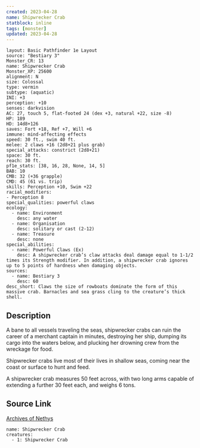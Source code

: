 ```yaml
---
created: 2023-04-28
name: Shipwrecker Crab
statblock: inline
tags: [monster]
updated: 2023-04-28
---
```

```statblock
layout: Basic Pathfinder 1e Layout
source: "Bestiary 3"
Monster_CR: 13
name: Shipwrecker Crab
Monster_XP: 25600
alignment: N
size: Colossal
type: vermin
subtype: (aquatic)
INI: +3
perception: +10
senses: darkvision
AC: 27, touch 5, flat-footed 24 (dex +3, natural +22, size -8)
HP: 189
HD: 14d8+126
saves: Fort +18, Ref +7, Will +6
immune: mind-affecting effects
speed: 30 ft., swim 40 ft.
melee: 2 claws +16 (2d8+21 plus grab)
special_attacks: constrict (2d8+21)
space: 30 ft.
reach: 30 ft.
pf1e_stats: [38, 16, 28, None, 14, 5]
BAB: 10
CMB: 32 (+36 grapple)
CMD: 45 (61 vs. trip)
skills: Perception +10, Swim +22
racial_modifiers:
- Perception 8
special_qualities: powerful claws
ecology:
  - name: Environment
    desc: any water
  - name: Organisation
    desc: solitary or cast (2-12)
  - name: Treasure
    desc: none
special_abilities:
  - name: Powerful Claws (Ex)
    desc: A shipwrecker crab’s claw attacks deal damage equal to 1-1/2 times its Strength modifier. In addition, a shipwrecker crab ignores up to 5 points of hardness when damaging objects.
sources:
  - name: Bestiary 3
    desc: 60
desc_short: Claws the size of rowboats dominate the form of this massive crab. Barnacles and sea grass cling to the creature’s thick shell.
```
## Description
A bane to all vessels traveling the seas, shipwrecker crabs can ruin the career of a merchant captain in minutes, destroying her ship, dumping its cargo into the waters below, and plucking her drowning crew from the wreckage for food.

Shipwrecker crabs live most of their lives in shallow seas, coming near the coast or surface to hunt and feed.

A shipwrecker crab measures 50 feet across, with two long arms capable of extending a further 30 feet each, and weighs 6 tons.
## Source Link
[Archives of Nethys](https://aonprd.com/MonsterDisplay.aspx?ItemName=Shipwrecker%20Crab)
```encounter-table
name: Shipwrecker Crab
creatures:
  - 1: Shipwrecker Crab
```

